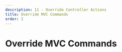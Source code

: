 ```yaml
---
description: 11 - Override Controller Actions
title: Override MVC Commands
order: 2
---
```


# Override MVC Commands
<!-- 
All Liferay platform applications are portlets. MVC Commands are portlet lifecycle handlers that implement the [MVCCommand](https://github.com/liferay/liferay-portal/blob/7.2.x/portal-kernel/src/com/liferay/portal/kernel/portlet/bridges/mvc/MVCCommand.java) interface and are used to break up the controller layer into smaller and more manageable code entities. 

There are three types of MVC commands that correspond to portlet lifecycle phases:

* [MVC Action Commands](https://github.com/liferay/liferay-portal/blob/7.2.x/portal-kernel/src/com/liferay/portal/kernel/portlet/bridges/mvc/MVCActionCommand.java)
* [MVC Render Commands](https://github.com/liferay/liferay-portal/blob/7.2.x/portal-kernel/src/com/liferay/portal/kernel/portlet/bridges/mvc/MVCRenderCommand.java)
* [MVC Resource Commands](https://github.com/liferay/liferay-portal/blob/7.2.x/portal-kernel/src/com/liferay/portal/kernel/portlet/bridges/mvc/MVCResourceCommand.java)

## MVC Action Commands

MVC Action Commands are components that handle a portlet's *action phase* requests. They are typically used to process form submissions and trigger a service action on the model layer. Here are a few example use cases:

* Add, update, or delete an entity
* Upload a document

MVC commands are typically called from a JSP page. An MVC Action Command responds to an actionURL that has a matching `mvc.command.name` parameter, mapped to the `name` actionURL parameter in the JSP. In the example below, an MVC action command is used to handle the small image upload action in the [Liferay Blogs application](https://github.com/liferay/liferay-portal/tree/master/modules/apps/blogs):

```html
<portlet:actionURL name="/blogs/upload_small_image" var="uploadSmallImageURL" />

<div class="clearfix">
	<label class="control-label"><liferay-ui:message key="small-image" /></label>
</div>

<div class="lfr-blogs-small-image-selector">

	<%
	String smallImageSelectedItemEventName = liferayPortletResponse.getNamespace() + "smallImageSelectedItem";
	%>

	<liferay-item-selector:image-selector
		fileEntryId="<%= smallImageFileEntryId %>"
		itemSelectorEventName="<%= smallImageSelectedItemEventName %>"
		itemSelectorURL="<%= blogsItemSelectorHelper.getItemSelectorURL(requestBackedPortletURLFactory, themeDisplay, smallImageSelectedItemEventName) %>"
		maxFileSize="<%= PropsValues.BLOGS_IMAGE_MAX_SIZE %>"
		paramName="smallImageFileEntry"
		uploadURL="<%= uploadSmallImageURL %>"
		validExtensions='<%= StringUtil.merge(imageExtensions, ", ") %>'
	/>
</div>
```

```java
/**
 * Copyright (c) 2000-present Liferay, Inc. All rights reserved.
 *
 * This library is free software; you can redistribute it and/or modify it under
 * the terms of the GNU Lesser General Public License as published by the Free
 * Software Foundation; either version 2.1 of the License, or (at your option)
 * any later version.
 *
 * This library is distributed in the hope that it will be useful, but WITHOUT
 * ANY WARRANTY; without even the implied warranty of MERCHANTABILITY or FITNESS
 * FOR A PARTICULAR PURPOSE. See the GNU Lesser General Public License for more
 * details.
 */

package com.liferay.blogs.web.internal.portlet.action;

import com.liferay.blogs.constants.BlogsPortletKeys;
import com.liferay.blogs.web.internal.upload.ImageBlogsUploadResponseHandler;
import com.liferay.blogs.web.internal.upload.TempImageBlogsUploadFileEntryHandler;
import com.liferay.portal.kernel.portlet.bridges.mvc.BaseMVCActionCommand;
import com.liferay.portal.kernel.portlet.bridges.mvc.MVCActionCommand;
import com.liferay.upload.UploadHandler;

import javax.portlet.ActionRequest;
import javax.portlet.ActionResponse;

import org.osgi.service.component.annotations.Component;
import org.osgi.service.component.annotations.Reference;

/**
 * @author Sergio González
 */
@Component(
	immediate = true,
	property = {
		"javax.portlet.name=" + BlogsPortletKeys.BLOGS,
		"javax.portlet.name=" + BlogsPortletKeys.BLOGS_ADMIN,
		"mvc.command.name=/blogs/upload_small_image"
	},
	service = MVCActionCommand.class
)
public class UploadSmallImageMVCActionCommand extends BaseMVCActionCommand {

	@Override
	protected void doProcessAction(
			ActionRequest actionRequest, ActionResponse actionResponse)
		throws Exception {

		_uploadHandler.upload(
			_tempImageBlogsUploadFileEntryHandler,
			_imageBlogsUploadResponseHandler, actionRequest, actionResponse);
	}

	@Reference
	private ImageBlogsUploadResponseHandler _imageBlogsUploadResponseHandler;

	@Reference
	private TempImageBlogsUploadFileEntryHandler
		_tempImageBlogsUploadFileEntryHandler;

	@Reference
	private UploadHandler _uploadHandler;

}
```

> Sources:
> * edit_entry.jsp: https://github.com/liferay/liferay-portal/blob/7.2.x/modules/apps/blogs/blogs-web/src/main/resources/META-INF/resources/blogs/edit_entry.jsp
> * UploadSmallImageMVCActionCommand.java: https://github.com/liferay/liferay-portal/blob/7.1.0-ga1/modules/apps/blogs/blogs-web/src/main/java/com/liferay/blogs/web/internal/portlet/action/UploadSmallImageMVCActionCommand.java

## MVC Render Commands

MVC render commands are components that handle a portlet's *render phase* requests.

When using JSPs in the front-end, the render() method returns the path to the JSP file. A few example use cases:

* Get a list of assets to show in the user interface
* Fetch an asset entry to show in the user interface

Below is an example of an MVC Render Command in the Blogs application that handles the showing of a single Blogs entry:

```html
...

PortletURL portletURL = renderResponse.createRenderURL();
portletURL.setParameter("mvcRenderCommandName", "/blogs/view");

...
```

```java
/**
 * Copyright (c) 2000-present Liferay, Inc. All rights reserved.
 *
 * This library is free software; you can redistribute it and/or modify it under
 * the terms of the GNU Lesser General Public License as published by the Free
 * Software Foundation; either version 2.1 of the License, or (at your option)
 * any later version.
 *
 * This library is distributed in the hope that it will be useful, but WITHOUT
 * ANY WARRANTY; without even the implied warranty of MERCHANTABILITY or FITNESS
 * FOR A PARTICULAR PURPOSE. See the GNU Lesser General Public License for more
 * details.
 */

package com.liferay.blogs.web.internal.portlet.action;

import com.liferay.asset.display.page.portlet.AssetDisplayPageFriendlyURLProvider;
import com.liferay.blogs.constants.BlogsPortletKeys;
import com.liferay.blogs.exception.NoSuchEntryException;
import com.liferay.blogs.model.BlogsEntry;
import com.liferay.friendly.url.model.FriendlyURLEntry;
import com.liferay.friendly.url.service.FriendlyURLEntryLocalService;
import com.liferay.portal.kernel.portlet.bridges.mvc.MVCRenderCommand;
import com.liferay.portal.kernel.portlet.bridges.mvc.MVCRenderConstants;
import com.liferay.portal.kernel.security.auth.PrincipalException;
import com.liferay.portal.kernel.servlet.SessionErrors;
import com.liferay.portal.kernel.theme.ThemeDisplay;
import com.liferay.portal.kernel.util.ParamUtil;
import com.liferay.portal.kernel.util.Portal;
import com.liferay.portal.kernel.util.Validator;
import com.liferay.portal.kernel.util.WebKeys;
import com.liferay.portal.util.PropsValues;

import javax.portlet.PortletException;
import javax.portlet.PortletURL;
import javax.portlet.RenderRequest;
import javax.portlet.RenderResponse;

import javax.servlet.http.HttpServletRequest;
import javax.servlet.http.HttpServletResponse;

import org.osgi.service.component.annotations.Component;
import org.osgi.service.component.annotations.Reference;

/**
 * @author Sergio González
 */
@Component(
	immediate = true,
	property = {
		"javax.portlet.name=" + BlogsPortletKeys.BLOGS,
		"javax.portlet.name=" + BlogsPortletKeys.BLOGS_ADMIN,
		"javax.portlet.name=" + BlogsPortletKeys.BLOGS_AGGREGATOR,
		"mvc.command.name=/blogs/view_entry"
	},
	service = MVCRenderCommand.class
)
public class ViewEntryMVCRenderCommand implements MVCRenderCommand {

	@Override
	public String render(
			RenderRequest renderRequest, RenderResponse renderResponse)
		throws PortletException {

		long assetCategoryId = ParamUtil.getLong(renderRequest, "categoryId");
		String assetCategoryName = ParamUtil.getString(renderRequest, "tag");

		if ((assetCategoryId > 0) || Validator.isNotNull(assetCategoryName)) {
			return "/blogs/view.jsp";
		}

		try {
			boolean redirectToLastFriendlyURL = ParamUtil.getBoolean(
				renderRequest, "redirectToLastFriendlyURL", true);

			BlogsEntry entry = ActionUtil.getEntry(renderRequest);

			ThemeDisplay themeDisplay =
				(ThemeDisplay)renderRequest.getAttribute(WebKeys.THEME_DISPLAY);

			String assetDisplayPageFriendlyURL =
				_assetDisplayPageFriendlyURLProvider.getFriendlyURL(
					BlogsEntry.class.getName(), entry.getEntryId(),
					themeDisplay);

			if (assetDisplayPageFriendlyURL != null) {
				HttpServletResponse response = _portal.getHttpServletResponse(
					renderResponse);

				response.sendRedirect(assetDisplayPageFriendlyURL);

				return MVCRenderConstants.MVC_PATH_VALUE_SKIP_DISPATCH;
			}

			FriendlyURLEntry mainFriendlyURLEntry =
				_friendlyURLEntryLocalService.getMainFriendlyURLEntry(
					BlogsEntry.class, entry.getEntryId());

			String urlTitle = ParamUtil.getString(renderRequest, "urlTitle");

			if (redirectToLastFriendlyURL && Validator.isNotNull(urlTitle) &&
				!urlTitle.equals(mainFriendlyURLEntry.getUrlTitle())) {

				PortletURL portletURL = renderResponse.createRenderURL();

				portletURL.setParameter(
					"mvcRenderCommandName", "/blogs/view_entry");
				portletURL.setParameter(
					"urlTitle", mainFriendlyURLEntry.getUrlTitle());

				HttpServletResponse response = _portal.getHttpServletResponse(
					renderResponse);

				response.sendRedirect(portletURL.toString());

				return MVCRenderConstants.MVC_PATH_VALUE_SKIP_DISPATCH;
			}

			HttpServletRequest request = _portal.getHttpServletRequest(
				renderRequest);

			request.setAttribute(WebKeys.BLOGS_ENTRY, entry);

			if (PropsValues.BLOGS_PINGBACK_ENABLED) {
				if ((entry != null) && entry.isAllowPingbacks()) {
					HttpServletResponse response =
						_portal.getHttpServletResponse(renderResponse);

					response.addHeader(
						"X-Pingback",
						_portal.getPortalURL(renderRequest) +
							"/xmlrpc/pingback");
				}
			}
		}
		catch (Exception e) {
			if (e instanceof NoSuchEntryException ||
				e instanceof PrincipalException) {

				SessionErrors.add(renderRequest, e.getClass());

				return "/blogs/error.jsp";
			}

			throw new PortletException(e);
		}

		return "/blogs/view_entry.jsp";
	}

	@Reference
	private AssetDisplayPageFriendlyURLProvider
		_assetDisplayPageFriendlyURLProvider;

	@Reference
	private FriendlyURLEntryLocalService _friendlyURLEntryLocalService;

	@Reference
	private Portal _portal;

}
```

> Sources: 
> * view.jsp: https://github.com/liferay/liferay-portal/blob/7.2.x/modules/apps/blogs/blogs-web/src/main/resources/META-INF/resources/blogs/view.jsp
> * ViewEntryMVCRenderCommand.java: https://github.com/liferay/liferay-portal/blob/7.2.x/modules/apps/blogs/blogs-web/src/main/java/com/liferay/blogs/web/internal/portlet/action/ViewEntryMVCRenderCommand.java

## MVC Resource Commands

MVC resource commands are components that handle a portlet's *resource serving phase* requests.

The resource service phase doesn't trigger the render phase and page refresh. That's why resource commands are useful, for example, for:

* Autocompletion
* Fetching an item into the user interface with an AJAX call
* Captcha checking
* Updating a list without page refresh

The example below is from the [Liferay Microblogs application](https://github.com/liferay/liferay-portal/tree/master/modules/apps/microblogs). In the JSP file, there's an AJAX call doing the auto completion for user mentions. An MVC Resource Command handles the call by the `mvc.command.name` parameter, mapped to the `id` parameter in the front-end resourceURL:

```html
<liferay-portlet:resourceURL copyCurrentRenderParameters="<%= false %>" id="/microblogs/autocomplete_user_mentions" var="userIdURL">
	<portlet:param name="userId" value="<%= String.valueOf(user.getUserId()) %>" />
</liferay-portlet:resourceURL>

var createAutocomplete = function(contentTextarea) {
	fetch(
		'<%= HtmlUtil.escapeJS(userIdURL.toString()) %>',
		{
			credentials: 'include'
		}
	).then(
		function(response) {
			return response.json();
		}
	).then(
		function(response) {
			autocompleteDiv = new A.AutoComplete(
				{
					inputNode: contentTextarea,
					maxResults: 5,
						on: {
							clear: function() {
							var highlighterContent = A.one('#<portlet:namespace />highlighterContent<%= formId %>');

							highlighterContent.html('');
						},
						query: updateHighlightDivContent,
						select: updateContentTextbox
						},
					resultFilters: 'phraseMatch',
					resultFormatter: resultFormatter,
					resultTextLocator: 'fullName',
					source: response
				}
			).render();
		}
	);
};

```

```java
/**
 * Copyright (c) 2000-present Liferay, Inc. All rights reserved.
 *
 * This library is free software; you can redistribute it and/or modify it under
 * the terms of the GNU Lesser General Public License as published by the Free
 * Software Foundation; either version 2.1 of the License, or (at your option)
 * any later version.
 *
 * This library is distributed in the hope that it will be useful, but WITHOUT
 * ANY WARRANTY; without even the implied warranty of MERCHANTABILITY or FITNESS
 * FOR A PARTICULAR PURPOSE. See the GNU Lesser General Public License for more
 * details.
 */

package com.liferay.microblogs.web.internal.portlet.action;

import com.liferay.microblogs.constants.MicroblogsPortletKeys;
import com.liferay.microblogs.web.internal.util.MicroblogsWebUtil;
import com.liferay.portal.kernel.json.JSONArray;
import com.liferay.portal.kernel.log.Log;
import com.liferay.portal.kernel.log.LogFactoryUtil;
import com.liferay.portal.kernel.portlet.bridges.mvc.BaseMVCResourceCommand;
import com.liferay.portal.kernel.portlet.bridges.mvc.MVCResourceCommand;
import com.liferay.portal.kernel.servlet.ServletResponseUtil;
import com.liferay.portal.kernel.theme.ThemeDisplay;
import com.liferay.portal.kernel.util.ContentTypes;
import com.liferay.portal.kernel.util.ParamUtil;
import com.liferay.portal.kernel.util.Portal;
import com.liferay.portal.kernel.util.WebKeys;

import javax.portlet.PortletException;
import javax.portlet.ResourceRequest;
import javax.portlet.ResourceResponse;

import javax.servlet.http.HttpServletRequest;
import javax.servlet.http.HttpServletResponse;

import org.osgi.service.component.annotations.Component;
import org.osgi.service.component.annotations.Reference;

/**
 * @author István András Dézsi
 */
@Component(
	immediate = true,
	property = {
		"javax.portlet.name=" + MicroblogsPortletKeys.MICROBLOGS,
		"mvc.command.name=/microblogs/autocomplete_user_mentions"
	},
	service = MVCResourceCommand.class
)
public class AutocompleteUserMentionsMVCResourceCommand
	extends BaseMVCResourceCommand {

	@Override
	public void doServeResource(
			ResourceRequest resourceRequest, ResourceResponse resourceResponse)
		throws PortletException {

		try {
			HttpServletRequest request = _portal.getOriginalServletRequest(
				_portal.getHttpServletRequest(resourceRequest));

			long userId = ParamUtil.getLong(request, "userId");

			ThemeDisplay themeDisplay =
				(ThemeDisplay)resourceRequest.getAttribute(
					WebKeys.THEME_DISPLAY);

			JSONArray jsonArray = MicroblogsWebUtil.getJSONRecipients(
				userId, themeDisplay);

			HttpServletResponse response = _portal.getHttpServletResponse(
				resourceResponse);

			response.setContentType(ContentTypes.APPLICATION_JSON);

			ServletResponseUtil.write(response, jsonArray.toString());
		}
		catch (Exception e) {
			_log.error(e, e);
		}
	}

	private static final Log _log = LogFactoryUtil.getLog(
		AutocompleteUserMentionsMVCResourceCommand.class);

	@Reference
	private Portal _portal;

}
```

> Sources: 
> * edit\_microblogs\_entry.jsp: https://github.com/liferay/liferay-portal/blob/7.2.x/modules/apps/microblogs/microblogs-web/src/main/resources/META-INF/resources/microblogs/edit_microblogs_entry.jsp
> * AutocompleteUserMentionsMVCResourceCommand.java: https://github.com/liferay/liferay-portal/blob/7.2.x/modules/apps/microblogs/microblogs-web/src/main/java/com/liferay/microblogs/web/internal/portlet/action/AutocompleteUserMentionsMVCResourceCommand.java

## Overriding MVC Commands

The same pattern applies to overriding any portal MVC Commands. Generally, the steps for overriding MVC Commands are as follows:

1. Locate the target portlet bundle and its bundle name.
1. Find the MVC Command class to override.
1. Locate the `mvc.command.name` parameter.
1. Implement an overriding OSGi MVC Command component with a higher service ranking.

As an example, we'll demonstrate overriding an MVC Action Command.

<br />

## Overriding the Blogs Admin Portlet Edit Entry Action Command

In the example below, we will customize the MVC Action Command responsible for editing a Blogs entry. In the customization, we'll create a notification when somebody is trying to delete an entry from the *Control Panel*. After the notification, the original action is executed. 

## Step 1 - Find out the Blogs Web Bundle Name

Use the Gogo Shell to find the web bundle for blogs:

```bash
g! lb | grep "Blogs" 
  359|Active     |   10|Liferay CE Collaboration - Liferay CE Blogs - API (2.0.0)|2.0.0
  360|Active     |   10|Liferay Blogs API (5.0.0)|5.0.0
  361|Active     |   10|Liferay Blogs Item Selector API (3.0.0)|3.0.0
  362|Active     |   10|Liferay Blogs Recent Bloggers API (3.0.0)|3.0.0
  369|Active     |   10|Liferay Adaptive Media Blogs Editor Configuration (3.0.0)|3.0.0
  370|Active     |   10|Liferay Adaptive Media Blogs Item Selector Web (3.0.0)|3.0.0
  371|Active     |   10|Liferay Adaptive Media Blogs Web (3.0.0)|3.0.0
  372|Resolved   |   10|Liferay Adaptive Media Blogs Web Fragment (3.0.0)|3.0.0
  560|Active     |   10|Liferay CE Collaboration - Liferay CE Blogs - Impl (2.0.0)|2.0.0
  561|Active     |   10|Liferay Blogs Editor Configuration (3.0.0)|3.0.0
  562|Active     |   10|Liferay Blogs Item Selector Web (4.0.0)|4.0.0
  563|Active     |   10|Liferay Blogs Layout Prototype (4.0.0)|4.0.0
  564|Active     |   10|Liferay Blogs Reading Time (2.0.0)|2.0.0
  565|Active     |   10|Liferay Blogs Recent Bloggers Web (4.0.0)|4.0.0
  566|Active     |   10|Liferay Blogs Service (3.0.0)|3.0.0
  567|Active     |   10|Liferay Blogs UAD (4.0.0)|4.0.0
  568|Active     |   10|Liferay Blogs Web (4.0.0)|4.0.0
true
g! 
```

## Step 2 - Find the MVC Command Class to Override

<img src="../images/blogs-example-2.png" style="max-height:32%;" />

## Step 3 - Locate the `mvc.command.name` Parameter to Override

```java
@Component(
	immediate = true,
	property = {
		"javax.portlet.name=" + BlogsPortletKeys.BLOGS,
		"javax.portlet.name=" + BlogsPortletKeys.BLOGS_ADMIN,
		"javax.portlet.name=" + BlogsPortletKeys.BLOGS_AGGREGATOR,
		"mvc.command.name=/blogs/edit_entry"
	},
	service = MVCActionCommand.class
)
public class EditEntryMVCActionCommand extends BaseMVCActionCommand {
	...
```

## Step 4 - Implement an Overriding OSGi MVC Command Component with a Higher Service Ranking

```java

package com.liferay.training.mvc.command.override;

import com.liferay.blogs.constants.BlogsPortletKeys;
import com.liferay.portal.kernel.portlet.bridges.mvc.BaseMVCActionCommand;
import com.liferay.portal.kernel.portlet.bridges.mvc.MVCActionCommand;
import com.liferay.portal.kernel.util.Constants;
import com.liferay.portal.kernel.log.LogFactoryUtil;
import com.liferay.portal.kernel.util.ParamUtil;

import java.util.Map;

import javax.portlet.ActionRequest;
import javax.portlet.ActionResponse;

import org.osgi.service.component.annotations.Activate;
import org.osgi.service.component.annotations.Component;
import org.osgi.service.component.annotations.Modified;
import org.osgi.service.component.annotations.Reference;

@Component(
	immediate=true,
    property = { 
        "javax.portlet.name=" + BlogsPortletKeys.BLOGS_ADMIN, 
        "mvc.command.name=/blogs/edit_entry",
        "service.ranking:Integer=100" 
    }, 
    service = MVCActionCommand.class
)
public class CustomEditEntryMVCActionCommand extends BaseMVCActionCommand {


	@Activate
	@Modified
	protected void activate(Map<String, Object> properties) {
		System.out.println("Module activated.");
	}
	
    @Override
    protected void doProcessAction
        (ActionRequest actionRequest, ActionResponse actionResponse) 
        throws Exception {

        String cmd = ParamUtil.getString(actionRequest, Constants.CMD);

        if (cmd.equals(Constants.DELETE)) {
            _log.info("Deleting a Blogs entry.");
        }

        mvcActionCommand.processAction(actionRequest, actionResponse);
    }

    @Reference(
        target = "(component.name=com.liferay.blogs.web.internal.portlet.action.EditEntryMVCActionCommand)")
    protected MVCActionCommand mvcActionCommand;
    
	private static final Log _log = LogFactoryUtil.getLog(
	CustomEditEntryMVCActionCommand.class);
}
```

<div class="summary">
<h3>Knowledge Check</h3>
<ul>
	<li>MVC _______________ commands are OSGi components that handle a portlet's <b>action phase</b> requests.</li>
	<li>MVC _______________ commands are OSGi components that handle a portlet's <b>render phase</b> requests.</li>
	<li>MVC _______________ commands are OSGi components that handle a portlet's <b>resource serving phase</b> requests.</li>
</ul>
</div> -->
